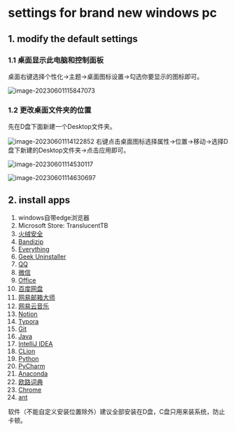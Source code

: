 # settings for brand new windows pc

## 1. modify the default settings

### 1.1 桌面显示此电脑和控制面板

桌面右键选择个性化->主题->桌面图标设置->勾选你要显示的图标即可。

![image-20230601115847073](https://cdn.jsdelivr.net/gh/ZL85/ImageBed@main//image-20230601115847073.png)

### 1.2 更改桌面文件夹的位置

先在D盘下面新建一个Desktop文件夹。

![image-20230601114122852](https://cdn.jsdelivr.net/gh/ZL85/ImageBed@main//image-20230601114122852.png)
右键点击桌面图标选择属性->位置->移动->选择D盘下新建的Desktop文件夹->点击应用即可。

![image-20230601114530117](https://cdn.jsdelivr.net/gh/ZL85/ImageBed@main//image-20230601114530117.png)

![image-20230601114630697](https://cdn.jsdelivr.net/gh/ZL85/ImageBed@main//image-20230601114630697.png)

## 2. install apps

1. windows自带edge浏览器
1. Microsoft Store: TranslucentTB
2. [火绒安全](https://www.huorong.cn/)
3. [Bandizip](https://www.bandisoft.com/bandizip/)
4. [Everything](https://www.voidtools.com/zh-cn/downloads/)
5. [Geek Uninstaller](https://geekuninstaller.com/)
6. [QQ](https://im.qq.com/pcqq)
7. [微信](https://pc.weixin.qq.com/)
8. [Office](https://pan.baidu.com/s/14OXFH-AXlcT5dP_92POQaw?pwd=sq3c)
9. [百度网盘](https://pan.baidu.com/download#win)
10. [网易邮箱大师](https://dashi.163.com/?from=mail340&dltype=site&spm=pos.free_webmail_9c89159b6fde1dc2.loginPage.login163Page.header.nav&uid=&scene=appTrack&session_id=BC18F6C7-5964-48AD-90E4-4DB3682E4EC0&fromDlpro=1)
11. [网易云音乐](https://music.163.com/#/download)
12. [Notion](https://www.notion.so/zh-cn/desktop)
13. [Typora](https://pan.baidu.com/s/1mFuqlWcfbguC0HQeLvAwmg?pwd=gklb)
14. [Git](https://git-scm.com/download/win)
15. [Java](https://www.oracle.com/java/technologies/downloads/#jdk17-windows)
16. [IntelliJ IDEA](https://www.jetbrains.com/idea/download/#section=windows)
17. [CLion](https://www.jetbrains.com/clion/download/#section=windows)
18. [Python](https://www.python.org/downloads/)
19. [PyCharm](https://www.jetbrains.com/pycharm/download/#section=windows)
20. [Anaconda](https://www.anaconda.com/download)
21. [欧路词典](https://www.eudic.net/v4/en/app/download)
22. [Chrome](https://www.google.com/intl/zh/chrome/?brand=YTUH&gclid=Cj0KCQjw4NujBhC5ARIsAF4Iv6d81nz70ITwOBCFiCa3-FZUuBzT7UR9fA6w0okJB2T2fnzC_lJdMiwaAjkQEALw_wcB&gclsrc=aw.ds)
23. [ant](https://jsq2.laihuluwa.com/)

软件（不能自定义安装位置除外）建议全部安装在D盘，C盘只用来装系统，防止卡顿。